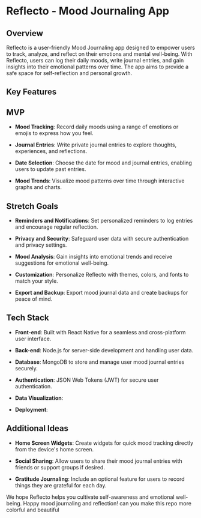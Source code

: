 # Reflecto - Mood Journaling App



## Overview

Reflecto is a user-friendly Mood Journaling app designed to empower users to track, analyze, and reflect on their emotions and mental well-being. With Reflecto, users can log their daily moods, write journal entries, and gain insights into their emotional patterns over time. The app aims to provide a safe space for self-reflection and personal growth.

## Key Features


  ## MVP
  
- **Mood Tracking**: Record daily moods using a range of emotions or emojis to express how you feel.

- **Journal Entries**: Write private journal entries to explore thoughts, experiences, and reflections.

- **Date Selection**: Choose the date for mood and journal entries, enabling users to update past entries.

- **Mood Trends**: Visualize mood patterns over time through interactive graphs and charts.


 ## Stretch Goals

- **Reminders and Notifications**: Set personalized reminders to log entries and encourage regular reflection.

- **Privacy and Security**: Safeguard user data with secure authentication and privacy settings.

- **Mood Analysis**: Gain insights into emotional trends and receive suggestions for emotional well-being.

- **Customization**: Personalize Reflecto with themes, colors, and fonts to match your style.

- **Export and Backup**: Export mood journal data and create backups for peace of mind.

## Tech Stack

- **Front-end**: Built with React Native for a seamless and cross-platform user interface.

- **Back-end**: Node.js for server-side development and handling user data.

- **Database**: MongoDB to store and manage user mood journal entries securely.

- **Authentication**: JSON Web Tokens (JWT) for secure user authentication.

- **Data Visualization**: 

- **Deployment**:

## Additional Ideas

- **Home Screen Widgets**: Create widgets for quick mood tracking directly from the device's home screen.

- **Social Sharing**: Allow users to share their mood journal entries with friends or support groups if desired.

- **Gratitude Journaling**: Include an optional feature for users to record things they are grateful for each day.



We hope Reflecto helps you cultivate self-awareness and emotional well-being. Happy mood journaling and reflection! 
can you make this repo more colorful and beautiful
